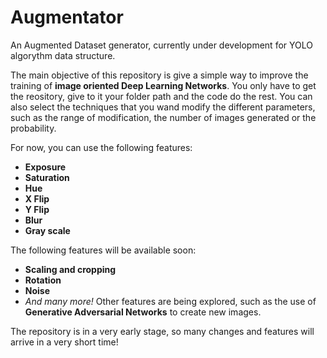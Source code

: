 # Augmentator
An Augmented Dataset generator, currently under development for YOLO algorythm data structure.

The main objective of this repository is give a simple way to improve the training of **image oriented Deep Learning Networks**. You only have to get the reository, give to it your folder path and the code do the rest. You can also select the techniques that you wand modify the different parameters, such as the range of modification, the number of images generated or the probability.

For now, you can use the following features:
- **Exposure**
- **Saturation**
- **Hue**
- **X Flip**
- **Y Flip**
- **Blur**
- **Gray scale**

The following features will be available soon:
- **Scaling and cropping**
- **Rotation**
- **Noise**
- *And many more!* Other features are being explored, such as the use of **Generative Adversarial Networks** to create new images.

The repository is in a very early stage, so many changes and features will arrive in a very short time!
